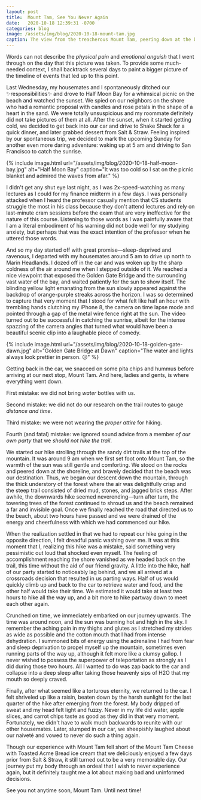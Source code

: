 ```yaml
---
layout: post
title:  Mount Tam, See You Never Again
date:   2020-10-18 12:39:31 -0700
categories: blog
image: /assets/img/blog/2020-10-18-mount-tam.jpg
caption: The view from the treacherous Mount Tam, peering down at the beach below
---
```

Words can not describe the *physical pain* and *emotional anguish* that I went through on the day that this picture was taken. To provide some much-needed context, I shall backtrack several days to paint a bigger picture of the timeline of events that led up to this point.

Last Wednesday, my housemates and I spontaneously ditched our ✨responsibilities✨ and drove to Half Moon Bay for a whimsical picnic on the beach and watched the sunset. We spied on our neighbors on the shore who had a romantic proposal with candles and rose petals in the shape of a heart in the sand. We were totally unsuspicious and my roommate definitely did not take pictures of them at all. After the sunset, when it started getting cold, we decided to get back into our car and drive to Shake Shack for a quick dinner, and later grabbed dessert from Salt & Straw. Feeling inspired by our spontaneous trip, we decided to mark the upcoming Sunday for another even more daring adventure: waking up at 5 am and driving to San Francisco to catch the sunrise.

{% include image.html url="/assets/img/blog/2020-10-18-half-moon-bay.jpg" alt="Half Moon Bay" caption="It was too cold so I sat on the picnic blanket and admired the waves from afar." %}

I didn't get any shut eye last night, as I was 2x-speed-watching as many lectures as I could for my finance midterm in a few days. I was personally attacked when I heard the professor casually mention that CS students struggle the most in his class because they don't attend lectures and rely on last-minute cram sessions before the exam that are very ineffective for the nature of this course. Listening to those words as I was painfully aware that I am a literal embodiment of his warning did not bode well for my studying anxiety, but perhaps that was the exact intention of the professor when he uttered those words.

And so my day started off with great promise––sleep-deprived and ravenous, I departed with my housemates around 5 am to drive up north to Marin Headlands. I dozed off in the car and was woken up by the sharp coldness of the air around me when I stepped outside of it. We reached a nice viewpoint that exposed the Golden Gate Bridge and the surrounding vast water of the bay, and waited patiently for the sun to show itself. The blinding yellow light emanating from the sun slowly appeared against the backdrop of orange-purple streaks across the horizon. I was so determined to capture that very moment that I stood for what felt like half an hour with trembling hands clutching my iPhone 8, the camera on time lapse mode and pointed through a gap of the metal wire fence right at the sun. The video turned out to be successful in catching the sunrise, albeit for the intense spazzing of the camera angles that turned what would have been a beautiful scenic clip into a laughable piece of comedy.

{% include image.html url="/assets/img/blog/2020-10-18-golden-gate-dawn.jpg" alt="Golden Gate Bridge at Dawn" caption="The water and lights always look prettier in person. 😖" %}

Getting back in the car, we snacced on some pita chips and hummus before arriving at our next stop, Mount Tam. And here, ladies and gents, is where everything went down. 

First mistake: we did not bring *water* bottles with us. 

Second mistake: we did not do our research on the trail routes to gauge *distance and time*. 

Third mistake: we were not wearing the *proper attire* for hiking.

Fourth (and fatal) mistake: we ignored sound advice from a member *of our own party* that we *should not hike the trail*.

We started our hike strolling through the sandy dirt trails at the top of the mountain. It was around 9 am when we first set foot onto Mount Tam, so the warmth of the sun was still gentle and comforting. We stood on the rocks and peered down at the shoreline, and bravely decided that the beach was our destination. Thus, we began our descent down the mountain, through the thick understory of the forest where the air was delightfully crisp and the steep trail consisted of dried mud, stones, and jagged brick steps. After awhile, the downwards hike seemed neverending––turn after turn, the towering trees of the forest continued to shroud us and the beach remained a far and invisible goal. Once we finally reached the road that directed us to the beach, about two hours have passed and we were drained of the energy and cheerfulness with which we had commenced our hike.

When the realization settled in that we had to repeat our hike going in the opposite direction, I felt dreadful panic washing over me. It was at this moment that I, realizing this hike was a mistake, said something very pessimistic out loud that shocked even myself. The feeling of accomplishment reaching the shore vanished as we headed back on the trail, this time without the aid of our friend gravity. A little into the hike, half of our party started to noticeably lag behind, and we all arrived at a crossroads decision that resulted in us parting ways. Half of us would quickly climb up and back to the car to retrieve water and food, and the other half would take their time. We estimated it would take at least two hours to hike all the way up, and a bit more to hike partway down to meet each other again.

Crunched on time, we immediately embarked on our journey upwards. The time was around noon, and the sun was burning hot and high in the sky. I remember the aching pain in my thighs and glutes as I stretched my strides as wide as possible and the cotton mouth that I had from intense dehydration. I summoned bits of energy using the adrenaline I had from fear and sleep deprivation to propel myself up the mountain, sometimes even running parts of the way up, although it felt more like a clumsy gallop. I never wished to possess the superpower of teleportation as strongly as I did during those two hours. All I wanted to do was zap back to the car and collapse into a deep sleep after taking those heavenly sips of H2O that my mouth so deeply craved.

Finally, after what seemed like a torturous eternity, we returned to the car. I felt shriveled up like a raisin, beaten down by the harsh sunlight for the last quarter of the hike after emerging from the forest. My body dripped of sweat and my head felt light and fuzzy. Never in my life did water, apple slices, and carrot chips taste as good as they did in that very moment. Fortunately, we didn't have to walk much backwards to reunite with our other housemates. Later, slumped in our car, we sheepishly laughed about our naiveté and vowed to never do such a thing again.

Though our experience with Mount Tam fell short of the Mount Tam Cheese with Toasted Acme Bread ice cream that we deliciously enjoyed a few days prior from Salt & Straw, it still turned out to be a very memorable day. Our journey put my body through an ordeal that I wish to never experience again, but it definitely taught me a lot about making bad and uninformed decisions.

See you not anytime soon, Mount Tam. Until next time!